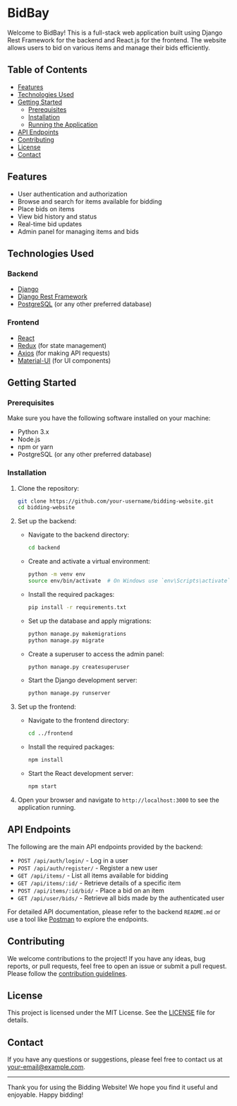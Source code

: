 # BidBay 

Welcome to BidBay! This is a full-stack web application built using Django Rest Framework for the backend and React.js for the frontend. The website allows users to bid on various items and manage their bids efficiently.

## Table of Contents

- [Features](#features)
- [Technologies Used](#technologies-used)
- [Getting Started](#getting-started)
  - [Prerequisites](#prerequisites)
  - [Installation](#installation)
  - [Running the Application](#running-the-application)
- [API Endpoints](#api-endpoints)
- [Contributing](#contributing)
- [License](#license)
- [Contact](#contact)

## Features

- User authentication and authorization
- Browse and search for items available for bidding
- Place bids on items
- View bid history and status
- Real-time bid updates
- Admin panel for managing items and bids

## Technologies Used

### Backend
- [Django](https://www.djangoproject.com/)
- [Django Rest Framework](https://www.django-rest-framework.org/)
- [PostgreSQL](https://www.postgresql.org/) (or any other preferred database)

### Frontend
- [React](https://reactjs.org/)
- [Redux](https://redux.js.org/) (for state management)
- [Axios](https://axios-http.com/) (for making API requests)
- [Material-UI](https://material-ui.com/) (for UI components)

## Getting Started

### Prerequisites

Make sure you have the following software installed on your machine:
- Python 3.x
- Node.js
- npm or yarn
- PostgreSQL (or any other preferred database)

### Installation

1. Clone the repository:
    ```sh
    git clone https://github.com/your-username/bidding-website.git
    cd bidding-website
    ```

2. Set up the backend:
    - Navigate to the backend directory:
      ```sh
      cd backend
      ```
    - Create and activate a virtual environment:
      ```sh
      python -m venv env
      source env/bin/activate  # On Windows use `env\Scripts\activate`
      ```
    - Install the required packages:
      ```sh
      pip install -r requirements.txt
      ```
    - Set up the database and apply migrations:
      ```sh
      python manage.py makemigrations
      python manage.py migrate
      ```
    - Create a superuser to access the admin panel:
      ```sh
      python manage.py createsuperuser
      ```
    - Start the Django development server:
      ```sh
      python manage.py runserver
      ```

3. Set up the frontend:
    - Navigate to the frontend directory:
      ```sh
      cd ../frontend
      ```
    - Install the required packages:
      ```sh
      npm install
      ```
    - Start the React development server:
      ```sh
      npm start
      ```

4. Open your browser and navigate to `http://localhost:3000` to see the application running.

## API Endpoints

The following are the main API endpoints provided by the backend:

- `POST /api/auth/login/` - Log in a user
- `POST /api/auth/register/` - Register a new user
- `GET /api/items/` - List all items available for bidding
- `GET /api/items/:id/` - Retrieve details of a specific item
- `POST /api/items/:id/bid/` - Place a bid on an item
- `GET /api/user/bids/` - Retrieve all bids made by the authenticated user

For detailed API documentation, please refer to the backend `README.md` or use a tool like [Postman](https://www.postman.com/) to explore the endpoints.

## Contributing

We welcome contributions to the project! If you have any ideas, bug reports, or pull requests, feel free to open an issue or submit a pull request. Please follow the [contribution guidelines](CONTRIBUTING.md).

## License

This project is licensed under the MIT License. See the [LICENSE](LICENSE) file for details.

## Contact

If you have any questions or suggestions, please feel free to contact us at [your-email@example.com](mailto:your-email@example.com).

---

Thank you for using the Bidding Website! We hope you find it useful and enjoyable. Happy bidding!
